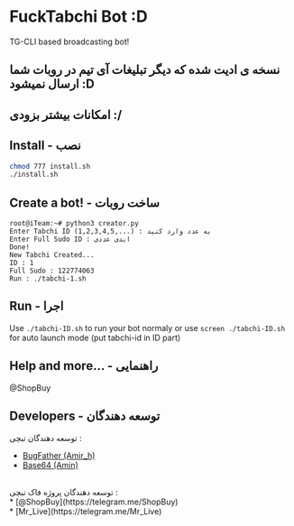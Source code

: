 # FuckTabchi Bot :D

TG-CLI based broadcasting bot!
<br>
## نسخه ی ادیت شده که دیگر تبلیغات آی تیم در روبات شما ارسال نمیشود :D
## امکانات بیشتر بزودی :/
## Install - نصب
```bash
chmod 777 install.sh
./install.sh
```
## Create a bot! - ساخت روبات
```
root@iTeam:~# python3 creator.py
Enter Tabchi ID (1,2,3,4,5,...) : یه عدد وارد کنید
Enter Full Sudo ID : ایدی عددی
Done!
New Tabchi Created...
ID : 1
Full Sudo : 122774063
Run : ./tabchi-1.sh
```
## Run - اجرا
Use `./tabchi-ID.sh` to run your bot normaly or use `screen ./tabchi-ID.sh` for auto launch mode (put tabchi-id in ID part)

## Help and more... - راهنمایی
@ShopBuy
## Developers - توسعه دهندگان
توسعه دهندگان تبچی :<br>
 * [BugFather (Amir_h)](https://telegram.me/BugFather)
 * [Base64 (Amin)](https://telegram.me/Base64)
 <br>
 توسعه دهندگان پروژه فاک تبچی :<br>
  * [@ShopBuy](https://telegram.me/ShopBuy)<br/>
  * [Mr_Live](https://telegram.me/Mr_Live)
 <br/>

